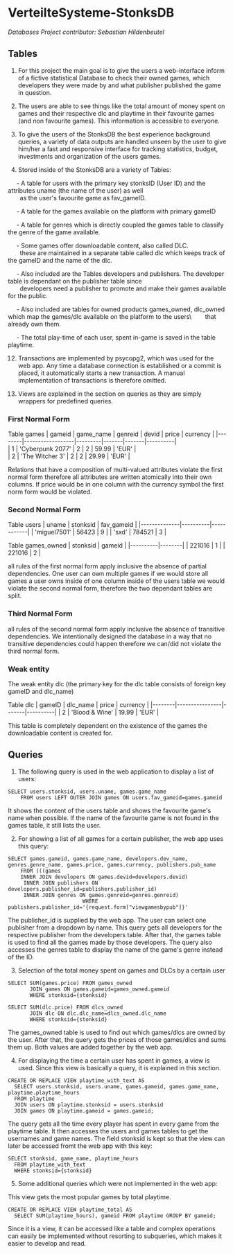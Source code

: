 # VerteilteSysteme-StonksDB
*Databases Project contributor: Sebastian Hildenbeutel*

## Tables

1. For this project the main goal is to give the users a web-interface inform of a fictive statistical
Database to check their owned games, which developers they were made by and what publisher published
the game in question. 

2. The users are able to see things like the total amount of money spent on games and their respective dlc and 
playtime in their favourite games (and non favourite games).
This information is accessible to everyone.

3. To give the users of the StonksDB the best experience background queries, a variety of data outputs are
handled unseen by the user to give him/her a fast and responsive interface for tracking 
statistics, budget, investments and organization of the users games. 

4. Stored inside of the StonksDB are a variety of Tables:

  &nbsp;&nbsp;&nbsp;&nbsp;&nbsp;- A table for users with the primary key stonksID (User ID) and the attributes uname (the name of the user) as well\
   &nbsp;&nbsp;&nbsp;&nbsp;&nbsp;&nbsp;&nbsp;as the user's favourite game as fav_gameID. 
  
  &nbsp;&nbsp;&nbsp;&nbsp;&nbsp;- A table for the games available on the platform with primary gameID
  
  &nbsp;&nbsp;&nbsp;&nbsp;&nbsp;- A table for genres which is directly coupled the games table to classify the genre of the game available.
  
  &nbsp;&nbsp;&nbsp;&nbsp;&nbsp;- Some games offer downloadable content, also called DLC.\
    &nbsp;&nbsp;&nbsp;&nbsp;&nbsp;&nbsp;&nbsp;these are maintained in a separate table called dlc which keeps track of the gameID and the name of the dlc.
    
  &nbsp;&nbsp;&nbsp;&nbsp;&nbsp;- Also included are the Tables developers and publishers. The developer table is dependant on the publisher table since\
    &nbsp;&nbsp;&nbsp;&nbsp;&nbsp;&nbsp;&nbsp;developers need a publisher to promote and make their games available for the public. 
    
  &nbsp;&nbsp;&nbsp;&nbsp;&nbsp;- Also included are tables for owned products games_owned, dlc_owned which map the games/dlc available on the platform to the users\ 
    &nbsp;&nbsp;&nbsp;&nbsp;&nbsp;&nbsp;&nbsp;that already own them.

  &nbsp;&nbsp;&nbsp;&nbsp;&nbsp;- The total play-time of each user, spent in-game is saved in the table playtime.

12. Transactions are implemented by psycopg2, which was used for the web app. Any time a database connection is established or a commit is placed, it automatically starts a new transaction. A manual implementation of transactions is therefore omitted.

13. Views are explained in the section on queries as they are simply wrappers for predefined queries.
  


### First Normal Form

Table games
| gameid |    game_name     | genreid | devid | price | currency |
|--------|------------------|---------|-------|-------|----------|	 
|   1    | 'Cyberpunk 2077' |    2    |   2   | 59.99 |  'EUR'   |	 
|   2    |  'The Witcher 3' |    2    |   2   | 29.99 |  'EUR'   |	

Relations that have a composition of multi-valued attributes violate the first normal form
therefore all attributes are written atomically into their own columns.
If price would be in one column with the currency symbol the first norm form would be violated.



### Second Normal Form

Table users
|    uname     | stonksid | fav_gameid |
|--------------|----------|------------|
| 'miguel7501' |  56423   |     9      |
|     'sxd'    |  784521  |     3      |

Table games_owned
| stonksid | gameid |
|----------|--------|
|  221016  |   1    |
|  221016  |   2    |

all rules of the first normal form apply inclusive the absence of partial dependencies.
One user can own multiple games if we would store all games a user owns inside of one column inside of the users 
table we would violate the second normal form, therefore the two dependant tables are split.


### Third Normal Form

all rules of the second normal form apply inclusive the absence of transitive dependencies.
We intentionally designed the database in a way that no transitive dependencies could happen therefore
we can/did not violate the third normal form. 



### Weak entity 

The weak entity dlc (the primary key for the dlc table consists of foreign key gameID and dlc_name)

Table dlc
| gameID |    dlc_name    | price | currency |
|--------|----------------|-------|----------|
|   2    | 'Blood & Wine' | 19.99 |   'EUR'  |

This table is completely dependent on the existence of the games the downloadable content is created for. 


## Queries

1. The following query is used in the web application to display a list of users:
``` pgsql
SELECT users.stonksid, users.uname, games.game_name 
    FROM users LEFT OUTER JOIN games ON users.fav_gameid=games.gameid
```
It shows the content of the users table and shows the favourite game's name when possible.
If the name of the favourite game is not found in the games table, it still lists the user.

2. For showing a list of all games for a certain publisher, the web app uses this query:
``` pgsql
SELECT games.gameid, games.game_name, developers.dev_name, genres.genre_name, games.price, games.currency, publishers.pub_name 
    FROM (((games 
    INNER JOIN developers ON games.devid=developers.devid)
     INNER JOIN publishers ON developers.publisher_id=publishers.publisher_id) 
     INNER JOIN genres ON games.genreid=genres.genreid)
                        WHERE publishers.publisher_id='{request.form["viewgamesbypub"]}'
```
The publisher_id is supplied by the web app. The user can select one publisher from a dropdown by name.
This query gets all developers for the respective publisher from the developers table.
After that, the games table is used to find all the games made by those developers.
The query also accesses the genres table to display the name of the game's genre instead of the ID.

3. Selection of the total money spent on games and DLCs by a certain user
``` pgsql
SELECT SUM(games.price) FROM games_owned 
       JOIN games ON games.gameid=games_owned.gameid 
       WHERE stonksid={stonksid}
```
``` pgsql
SELECT SUM(dlc.price) FROM dlcs_owned 
       JOIN dlc ON dlc.dlc_name=dlcs_owned.dlc_name 
       WHERE stonksid={stonksid}
```
The games_owned table is used to find out which games/dlcs are owned by the user.
After that, the query gets the prices of those games/dlcs and sums them up.
Both values are added together by the web app.

4. For displaying the time a certain user has spent in games, a view is used. Since this view is basically a query, it is explained in this section.
``` pgsql
CREATE OR REPLACE VIEW playtime_with_text AS 
  SELECT users.stonksid, users.uname, games.gameid, games.game_name, playtime.playtime_hours
  FROM playtime
  JOIN users ON playtime.stonksid = users.stonksid
  JOIN games ON playtime.gameid = games.gameid;
```
The query gets all the time every player has spent in every game from the playtime table.
It then accesses the users and games tables to get the usernames and game names.
The field stonksid is kept so that the view can later be accessed fromt the web app with this key:
``` pgsql
SELECT stonksid, game_name, playtime_hours 
  FROM playtime_with_text 
  WHERE stonksid={stonksid}
```

5. Some additional queries which were not implemented in the web app:

This view gets the most popular games by total playtime.
``` pgsql
CREATE OR REPLACE VIEW playtime_total AS
  SELECT SUM(playtime_hours), gameid FROM playtime GROUP BY gameid;
```
Since it is a view, it can be accessed like a table and complex operations can easily be implemented without resorting to subqueries, which makes it easier to develop and read.

